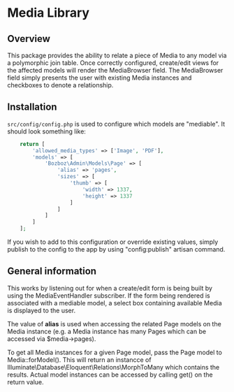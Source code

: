 # Media Library

## Overview

This package provides the ability to relate a piece of Media to any model via a polymorphic join table. Once correctly configured, create/edit views for the affected models will render the MediaBrowser field. The MediaBrowser field simply presents the user with existing Media instances and checkboxes to denote a relationship.

## Installation

`src/config/config.php` is used to configure which models are "mediable". It should look something like:

```php
	return [
		'allowed_media_types' => ['Image', 'PDF'],
		'models' => [
			'Bozboz\Admin\Models\Page' => [
				'alias' => 'pages',
				'sizes' => [
					'thumb' => [
						'width' => 1337,
						'height' => 1337
					]
				]
			]
		]
	];
```

If you wish to add to this configuration or override existing values, simply publish to the config to the app by using "config:publish" artisan command.

## General information

This works by listening out for when a create/edit form is being built by using the MediaEventHandler subscriber. If the form being rendered is associated with a mediable model, a select box containing available Media is displayed to the user.

The value of **alias** is used when accessing the related Page models on the Media instance (e.g. a Media instance has many Pages which can be accessed via $media->pages).

To get all Media instances for a given Page model, pass the Page model to Media::forModel(). This will return an instancce of Illuminate\Database\Eloquent\Relations\MorphToMany which contains the results. Actual model instances can be accessed by calling get() on the return value.
